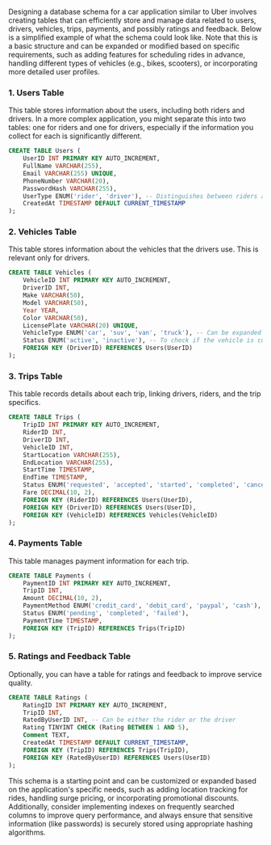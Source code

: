 Designing a database schema for a car application similar to Uber involves creating tables that can efficiently store and manage data related to users, drivers, vehicles, trips, payments, and possibly ratings and feedback. Below is a simplified example of what the schema could look like. Note that this is a basic structure and can be expanded or modified based on specific requirements, such as adding features for scheduling rides in advance, handling different types of vehicles (e.g., bikes, scooters), or incorporating more detailed user profiles.

### 1. Users Table

This table stores information about the users, including both riders and drivers. In a more complex application, you might separate this into two tables: one for riders and one for drivers, especially if the information you collect for each is significantly different.

```sql
CREATE TABLE Users (
    UserID INT PRIMARY KEY AUTO_INCREMENT,
    FullName VARCHAR(255),
    Email VARCHAR(255) UNIQUE,
    PhoneNumber VARCHAR(20),
    PasswordHash VARCHAR(255),
    UserType ENUM('rider', 'driver'), -- Distinguishes between riders and drivers
    CreatedAt TIMESTAMP DEFAULT CURRENT_TIMESTAMP
);
```

### 2. Vehicles Table

This table stores information about the vehicles that the drivers use. This is relevant only for drivers.

```sql
CREATE TABLE Vehicles (
    VehicleID INT PRIMARY KEY AUTO_INCREMENT,
    DriverID INT,
    Make VARCHAR(50),
    Model VARCHAR(50),
    Year YEAR,
    Color VARCHAR(50),
    LicensePlate VARCHAR(20) UNIQUE,
    VehicleType ENUM('car', 'suv', 'van', 'truck'), -- Can be expanded based on the types of vehicles allowed
    Status ENUM('active', 'inactive'), -- To check if the vehicle is currently active or not
    FOREIGN KEY (DriverID) REFERENCES Users(UserID)
);
```

### 3. Trips Table

This table records details about each trip, linking drivers, riders, and the trip specifics.

```sql
CREATE TABLE Trips (
    TripID INT PRIMARY KEY AUTO_INCREMENT,
    RiderID INT,
    DriverID INT,
    VehicleID INT,
    StartLocation VARCHAR(255),
    EndLocation VARCHAR(255),
    StartTime TIMESTAMP,
    EndTime TIMESTAMP,
    Status ENUM('requested', 'accepted', 'started', 'completed', 'cancelled'),
    Fare DECIMAL(10, 2),
    FOREIGN KEY (RiderID) REFERENCES Users(UserID),
    FOREIGN KEY (DriverID) REFERENCES Users(UserID),
    FOREIGN KEY (VehicleID) REFERENCES Vehicles(VehicleID)
);
```

### 4. Payments Table

This table manages payment information for each trip.

```sql
CREATE TABLE Payments (
    PaymentID INT PRIMARY KEY AUTO_INCREMENT,
    TripID INT,
    Amount DECIMAL(10, 2),
    PaymentMethod ENUM('credit_card', 'debit_card', 'paypal', 'cash'),
    Status ENUM('pending', 'completed', 'failed'),
    PaymentTime TIMESTAMP,
    FOREIGN KEY (TripID) REFERENCES Trips(TripID)
);
```

### 5. Ratings and Feedback Table

Optionally, you can have a table for ratings and feedback to improve service quality.

```sql
CREATE TABLE Ratings (
    RatingID INT PRIMARY KEY AUTO_INCREMENT,
    TripID INT,
    RatedByUserID INT, -- Can be either the rider or the driver
    Rating TINYINT CHECK (Rating BETWEEN 1 AND 5),
    Comment TEXT,
    CreatedAt TIMESTAMP DEFAULT CURRENT_TIMESTAMP,
    FOREIGN KEY (TripID) REFERENCES Trips(TripID),
    FOREIGN KEY (RatedByUserID) REFERENCES Users(UserID)
);
```

This schema is a starting point and can be customized or expanded based on the application's specific needs, such as adding location tracking for rides, handling surge pricing, or incorporating promotional discounts. Additionally, consider implementing indexes on frequently searched columns to improve query performance, and always ensure that sensitive information (like passwords) is securely stored using appropriate hashing algorithms.
